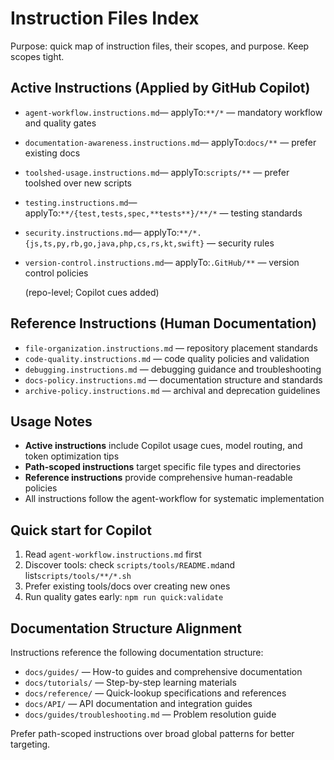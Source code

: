 # Instruction Files Index

Purpose: quick map of instruction files, their scopes, and purpose. Keep scopes tight.

## Active Instructions (Applied by GitHub Copilot)

- `agent-workflow.instructions.md`— applyTo:`**/*` — mandatory workflow and quality gates
- `documentation-awareness.instructions.md`— applyTo:`docs/**` — prefer existing docs
- `toolshed-usage.instructions.md`— applyTo:`scripts/**` — prefer toolshed over new scripts
- `testing.instructions.md`— applyTo:`**/{test,tests,spec,**tests**}/**/*` — testing standards
- `security.instructions.md`— applyTo:`**/*.{js,ts,py,rb,go,java,php,cs,rs,kt,swift}` — security
  rules
- `version-control.instructions.md`— applyTo:`.GitHub/**` — version control policies

  (repo-level; Copilot cues added)

## Reference Instructions (Human Documentation)

- `file-organization.instructions.md` — repository placement standards
- `code-quality.instructions.md` — code quality policies and validation
- `debugging.instructions.md` — debugging guidance and troubleshooting
- `docs-policy.instructions.md` — documentation structure and standards
- `archive-policy.instructions.md` — archival and deprecation guidelines

## Usage Notes

- **Active instructions** include Copilot usage cues, model routing, and token optimization tips
- **Path-scoped instructions** target specific file types and directories
- **Reference instructions** provide comprehensive human-readable policies
- All instructions follow the agent-workflow for systematic implementation

## Quick start for Copilot

1. Read `agent-workflow.instructions.md` first
2. Discover tools: check `scripts/tools/README.md`and list`scripts/tools/**/*.sh`
3. Prefer existing tools/docs over creating new ones
4. Run quality gates early: `npm run quick:validate`

## Documentation Structure Alignment

Instructions reference the following documentation structure:

- `docs/guides/` — How-to guides and comprehensive documentation
- `docs/tutorials/` — Step-by-step learning materials
- `docs/reference/` — Quick-lookup specifications and references
- `docs/API/` — API documentation and integration guides
- `docs/guides/troubleshooting.md` — Problem resolution guide

Prefer path-scoped instructions over broad global patterns for better targeting.
